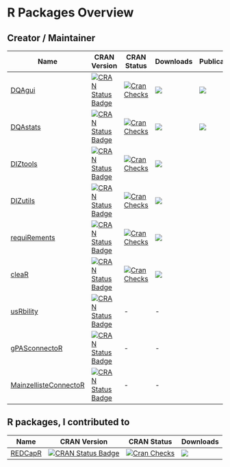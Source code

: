 # R Packages Overview

## Creator / Maintainer

| Name | CRAN Version | CRAN Status | Downloads | Publication |
| ---- | ------------ | ----------- | --------- | ----------- |
| [DQAgui](https://github.com/miracum/dqa-dqagui) | [![CRAN Status Badge](https://www.r-pkg.org/badges/version-ago/DQAgui)](https://cran.r-project.org/package=DQAgui) | [![Cran Checks](https://badges.cranchecks.info/worst/DQAgui.svg)](https://cran.r-project.org/web/checks/check_results_DQAgui.html) | [![](http://cranlogs.r-pkg.org/badges/grand-total/DQAgui?color=blue)](https://cran.r-project.org/package=DQAgui) | [![](https://img.shields.io/badge/doi-10.1186/s12911--022--01961--z-yellow.svg)](https://doi.org/10.1186/s12911-022-01961-z) |
| [DQAstats](https://github.com/miracum/dqa-dqastats) | [![CRAN Status Badge](https://www.r-pkg.org/badges/version-ago/DQAstats)](https://cran.r-project.org/package=DQAstats) | [![Cran Checks](https://badges.cranchecks.info/worst/DQAstats.svg)](https://cran.r-project.org/web/checks/check_results_DQAstats.html) | [![](http://cranlogs.r-pkg.org/badges/grand-total/DQAstats?color=blue)](https://cran.r-project.org/package=DQAstats) | [![](https://img.shields.io/badge/doi-10.1055/s--0041--1733847-yellow.svg)](https://doi.org/10.1055/s-0041-1733847) |
| [DIZtools](https://github.com/miracum/misc-diztools) | [![CRAN Status Badge](https://www.r-pkg.org/badges/version-ago/DIZtools)](https://cran.r-project.org/package=DIZtools) | [![Cran Checks](https://badges.cranchecks.info/worst/DIZtools.svg)](https://cran.r-project.org/web/checks/check_results_DIZtools.html) | [![](http://cranlogs.r-pkg.org/badges/grand-total/DIZtools?color=blue)](https://cran.r-project.org/package=DIZtools) | |
| [DIZutils](https://github.com/miracum/misc-dizutils) | [![CRAN Status Badge](https://www.r-pkg.org/badges/version-ago/DIZutils)](https://cran.r-project.org/package=DIZutils) | [![Cran Checks](https://badges.cranchecks.info/worst/DIZutils.svg)](https://cran.r-project.org/web/checks/check_results_DIZutils.html) | [![](http://cranlogs.r-pkg.org/badges/grand-total/DIZutils?color=blue)](https://cran.r-project.org/package=DIZutils) | |
| [requiRements](https://github.com/joundso/requirements) | [![CRAN Status Badge](https://www.r-pkg.org/badges/version-ago/requiRements)](https://cran.r-project.org/package=requiRements) | [![Cran Checks](https://badges.cranchecks.info/worst/requiRements.svg)](https://cran.r-project.org/web/checks/check_results_requiRements.html) | [![](http://cranlogs.r-pkg.org/badges/grand-total/requiRements?color=blue)](https://cran.r-project.org/package=requiRements) | |
| [cleaR](https://github.com/joundso/cleaR) | [![CRAN Status Badge](https://www.r-pkg.org/badges/version-ago/cleaR)](https://cran.r-project.org/package=cleaR) | [![Cran Checks](https://badges.cranchecks.info/worst/cleaR.svg)](https://cran.r-project.org/web/checks/check_results_cleaR.html) | [![](http://cranlogs.r-pkg.org/badges/grand-total/cleaR?color=blue)](https://cran.r-project.org/package=cleaR) | |
| [usRbility](https://github.com/joundso/usRbility) | [![CRAN Status Badge](https://www.r-pkg.org/badges/version-ago/usRbility)](https://cran.r-project.org/package=usRbility) | - | - | |
| [gPASconnectoR](https://github.com/joundso/gpas_connector) | [![CRAN Status Badge](https://www.r-pkg.org/badges/version-ago/gPASconnectoR)](https://cran.r-project.org/package=gPASconnectoR) | - | - | |
| [MainzellisteConnectoR](https://github.com/joundso/mainzelliste-connector) | [![CRAN Status Badge](https://www.r-pkg.org/badges/version-ago/MainzellisteConnectoR)](https://cran.r-project.org/package=MainzellisteConnectoR) | - | - | |


## R packages, I contributed to

| Name | CRAN Version | CRAN Status | Downloads |
| ---- | ------------ | ----------- | --------- |
| [REDCapR](https://github.com/OuhscBbmc/REDCapR) | [![CRAN Status Badge](https://www.r-pkg.org/badges/version-ago/REDCapR)](https://cran.r-project.org/package=REDCapR) | [![Cran Checks](https://badges.cranchecks.info/worst/REDCapR.svg)](https://cran.r-project.org/web/checks/check_results_REDCapR.html) | [![](http://cranlogs.r-pkg.org/badges/grand-total/REDCapR?color=blue)](https://cran.r-project.org/package=REDCapR) |
